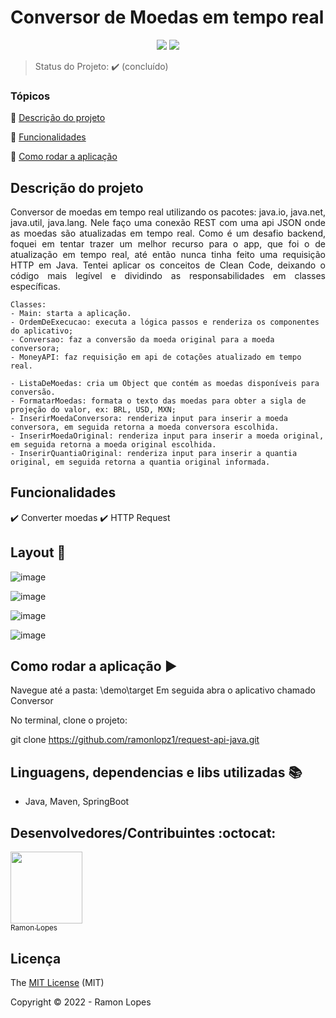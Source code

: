 
<h1>Conversor de Moedas em tempo real</h1> 



<p align="center">
    <img src="http://img.shields.io/static/v1?label=License&message=MIT&color=green&style=for-the-badge"/>
    <img src="http://img.shields.io/static/v1?label=STATUS&message=CONCLUIDO&color=GREEN&style=for-the-badge"/>
</p>

> Status do Projeto: :heavy_check_mark: (concluído)

### Tópicos 

:small_blue_diamond: [Descrição do projeto](#descrição-do-projeto)

:small_blue_diamond: [Funcionalidades](#funcionalidades)

:small_blue_diamond: [Como rodar a aplicação](#como-rodar-a-aplicação-arrow_forward)
 

## Descrição do projeto 

<p align="justify">
  Conversor de moedas em tempo real utilizando os pacotes: java.io, java.net, java.util, java.lang.
  Nele faço uma conexão REST com uma api JSON onde as moedas são atualizadas em tempo real.
  Como é um desafio backend, foquei em tentar trazer um melhor recurso para o app, que foi o de atualização em tempo real, 
  até então nunca tinha feito uma requisição HTTP em Java. Tentei aplicar os conceitos de Clean Code, deixando
  o código mais legível e dividindo as responsabilidades em classes específicas.
    
    Classes:
    - Main: starta a aplicação.
    - OrdemDeExecucao: executa a lógica passos e renderiza os componentes do aplicativo;
    - Conversao: faz a conversão da moeda original para a moeda conversora;
    - MoneyAPI: faz requisição em api de cotações atualizado em tempo real.

    - ListaDeMoedas: cria um Object que contém as moedas disponíveis para conversão.
    - FormatarMoedas: formata o texto das moedas para obter a sigla de projeção do valor, ex: BRL, USD, MXN;
    - InserirMoedaConversora: renderiza input para inserir a moeda conversora, em seguida retorna a moeda conversora escolhida.
    - InserirMoedaOriginal: renderiza input para inserir a moeda original, em seguida retorna a moeda original escolhida.
    - InserirQuantiaOriginal: renderiza input para inserir a quantia original, em seguida retorna a quantia original informada.
</p>

## Funcionalidades

:heavy_check_mark: Converter moedas 
:heavy_check_mark: HTTP Request

## Layout :dash:

![image](https://user-images.githubusercontent.com/73000131/172507831-c9cb516b-06c6-4cf6-aa0a-af8b02e38ea3.png)

![image](https://user-images.githubusercontent.com/73000131/172507851-6d74bd1f-a707-4938-8d00-687cb68e4ee6.png)

![image](https://user-images.githubusercontent.com/73000131/172507862-031424aa-0a25-4b31-9b1a-8e2a7bf55124.png)

![image](https://user-images.githubusercontent.com/73000131/172507875-e985f7df-8c46-44d6-a016-d6d22fab23ba.png)


## Como rodar a aplicação :arrow_forward:

Navegue até a pasta: \demo\target
Em seguida abra o aplicativo chamado Conversor

No terminal, clone o projeto: 

git clone https://github.com/ramonlopz1/request-api-java.git

## Linguagens, dependencias e libs utilizadas :books:

- Java, Maven, SpringBoot

## Desenvolvedores/Contribuintes :octocat:


[<img src="https://avatars.githubusercontent.com/u/73000131?s=400&u=8e56b5ebae13e70129e5b740440beef8a08a0b36&v=4" width=115><br><sub>Ramon Lopes</sub>](https://github.com/settings/profile)

## Licença 

The [MIT License]() (MIT)

Copyright :copyright: 2022 - Ramon Lopes
